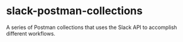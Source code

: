 # slack-postman-collections
A series of Postman collections that uses the Slack API to accomplish different workflows.
